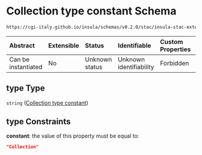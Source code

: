 # Collection type constant Schema

```txt
https://cgi-italy.github.io/insula/schemas/v0.2.0/stac/insula-stac-extension.schema.json#/oneOf/0/allOf/0/properties/type
```



| Abstract            | Extensible | Status         | Identifiable            | Custom Properties | Additional Properties | Access Restrictions | Defined In                                                                                                   |
| :------------------ | :--------- | :------------- | :---------------------- | :---------------- | :-------------------- | :------------------ | :----------------------------------------------------------------------------------------------------------- |
| Can be instantiated | No         | Unknown status | Unknown identifiability | Forbidden         | Allowed               | none                | [insula-stac-extension.schema.json\*](schemas/stac/insula-stac-extension.schema.json) |

## type Type

`string` ([Collection type constant](insula-stac-extension-oneof-basic-collection-properties-allof-collection-type-attributes-properties-collection-type-constant.md))

## type Constraints

**constant**: the value of this property must be equal to:

```json
"Collection"
```
